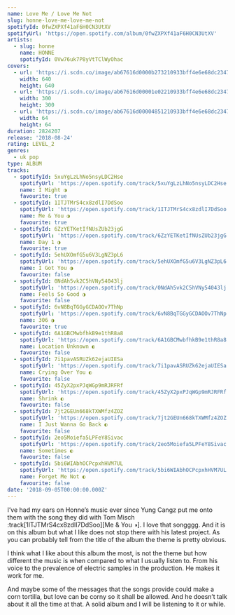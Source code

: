 ```yaml
---
name: Love Me / Love Me Not
slug: honne-love-me-love-me-not
spotifyId: 0fwZXPXf41aF6H0CN3UtXV
spotifyUrl: 'https://open.spotify.com/album/0fwZXPXf41aF6H0CN3UtXV'
artists:
  - slug: honne
    name: HONNE
    spotifyId: 0Vw76uk7P8yVtTClWyOhac
covers:
  - url: 'https://i.scdn.co/image/ab67616d0000b273210933bff4e6e68dc23472b0'
    width: 640
    height: 640
  - url: 'https://i.scdn.co/image/ab67616d00001e02210933bff4e6e68dc23472b0'
    width: 300
    height: 300
  - url: 'https://i.scdn.co/image/ab67616d00004851210933bff4e6e68dc23472b0'
    width: 64
    height: 64
duration: 2824207
release: '2018-08-24'
rating: LEVEL_2
genres:
  - uk pop
type: ALBUM
tracks:
  - spotifyId: 5xuYgLzLhNo5nsyLDC2Hse
    spotifyUrl: 'https://open.spotify.com/track/5xuYgLzLhNo5nsyLDC2Hse'
    name: I Might ◑
    favourite: true
  - spotifyId: 1ITJTMrS4cx8zdlI7DdSoo
    spotifyUrl: 'https://open.spotify.com/track/1ITJTMrS4cx8zdlI7DdSoo'
    name: Me & You ◑
    favourite: true
  - spotifyId: 6ZzYETKetIfNUsZUb23jgG
    spotifyUrl: 'https://open.spotify.com/track/6ZzYETKetIfNUsZUb23jgG'
    name: Day 1 ◑
    favourite: true
  - spotifyId: 5ehUXOmfG5u6V3LgNZ3pL6
    spotifyUrl: 'https://open.spotify.com/track/5ehUXOmfG5u6V3LgNZ3pL6'
    name: I Got You ◑
    favourite: false
  - spotifyId: 0NdAh5vk2C5hVNy54043lj
    spotifyUrl: 'https://open.spotify.com/track/0NdAh5vk2C5hVNy54043lj'
    name: Feels So Good ◑
    favourite: false
  - spotifyId: 6vN8BqTGGyGCDAOOv7ThNp
    spotifyUrl: 'https://open.spotify.com/track/6vN8BqTGGyGCDAOOv7ThNp'
    name: 306 ◑
    favourite: true
  - spotifyId: 6A1GBCMwbfhkB9e1thR8a8
    spotifyUrl: 'https://open.spotify.com/track/6A1GBCMwbfhkB9e1thR8a8'
    name: Location Unknown ◐
    favourite: false
  - spotifyId: 7i1pavASRUZk62ejaUIESa
    spotifyUrl: 'https://open.spotify.com/track/7i1pavASRUZk62ejaUIESa'
    name: Crying Over You ◐
    favourite: false
  - spotifyId: 45ZyX2pxPJqWGp9mRJRFRf
    spotifyUrl: 'https://open.spotify.com/track/45ZyX2pxPJqWGp9mRJRFRf'
    name: Shrink ◐
    favourite: false
  - spotifyId: 7jt2GEUn668kTXWMfz4ZOZ
    spotifyUrl: 'https://open.spotify.com/track/7jt2GEUn668kTXWMfz4ZOZ'
    name: I Just Wanna Go Back ◐
    favourite: false
  - spotifyId: 2eo5Moiefa5LPFeY8Sivac
    spotifyUrl: 'https://open.spotify.com/track/2eo5Moiefa5LPFeY8Sivac'
    name: Sometimes ◐
    favourite: false
  - spotifyId: 5bi6WIAbhOCPcpxhHVM7UL
    spotifyUrl: 'https://open.spotify.com/track/5bi6WIAbhOCPcpxhHVM7UL'
    name: Forget Me Not ◐
    favourite: false
date: '2018-09-05T00:00:00.000Z'
---
```

I’ve had my ears on Honne’s music ever since Yung Cangz put me onto them with the song they
did with Tom Misch :track[1ITJTMrS4cx8zdlI7DdSoo][Me & You ◑]. I love that songggg.
And it is on this album but what I like does not stop there with his latest project. As
you can probably tell from the title of the album the theme is pretty obvious.

I think what I like about this album the most, is not the theme but how different the
music is when compared to what I usually listen to. From his voice to the prevalence of
electric samples in the production. He makes it work for me.

And maybe some of the messages that the songs provide could make a corn tortilla, but love
can be corny so it shall be allowed. And he doesn’t talk about it all the time at that.
A solid album and I will be listening to it or while.
